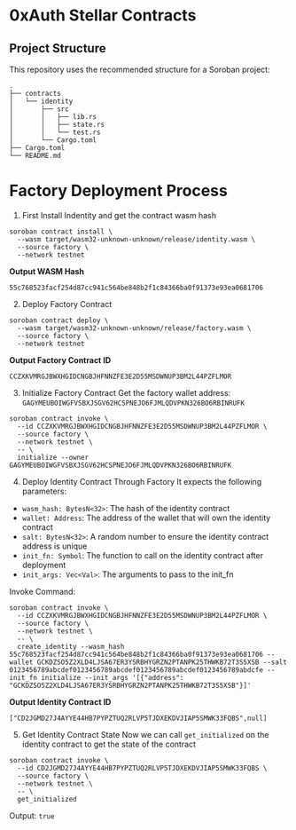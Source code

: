# 0xAuth Stellar Contracts

## Project Structure

This repository uses the recommended structure for a Soroban project:
```text
.
├── contracts
│   └── identity
│       ├── src
│       │   ├── lib.rs
│       │   ├── state.rs
│       │   └── test.rs
│       └── Cargo.toml
├── Cargo.toml
└── README.md
```

# Factory Deployment Process

1. First Install Indentity and get the contract wasm hash
```
soroban contract install \
  --wasm target/wasm32-unknown-unknown/release/identity.wasm \
  --source factory \
  --network testnet
```
**Output WASM Hash**
```
55c768523facf254d87cc941c564be848b2f1c84366ba0f91373e93ea0681706
```

2. Deploy Factory Contract
```
soroban contract deploy \
  --wasm target/wasm32-unknown-unknown/release/factory.wasm \
  --source factory \
  --network testnet
```

**Output Factory Contract ID**
```
CCZXKVMRGJBWXHGIDCNGBJHFNNZFE3E2D55MSDWNUP3BM2L44PZFLMOR
```

3. Initialize Factory Contract
Get the factory wallet address: `GAGYMEUBOIWGFVSBXJSGV62HCSPNEJO6FJMLQDVPKN326BO6RBINRUFK`
```
soroban contract invoke \
  --id CCZXKVMRGJBWXHGIDCNGBJHFNNZFE3E2D55MSDWNUP3BM2L44PZFLMOR \
  --source factory \
  --network testnet \
  -- \
  initialize --owner GAGYMEUBOIWGFVSBXJSGV62HCSPNEJO6FJMLQDVPKN326BO6RBINRUFK
```

4. Deploy Identity Contract Through Factory
It expects the following parameters:
- `wasm_hash: BytesN<32>`: The hash of the identity contract
- `wallet: Address`: The address of the wallet that will own the identity contract
- `salt: BytesN<32>`: A random number to ensure the identity contract address is unique
- `init_fn: Symbol`: The function to call on the identity contract after deployment
- `init_args: Vec<Val>`: The arguments to pass to the init_fn

Invoke Command:
```
soroban contract invoke \
  --id CCZXKVMRGJBWXHGIDCNGBJHFNNZFE3E2D55MSDWNUP3BM2L44PZFLMOR \
  --source factory \
  --network testnet \
  -- \
  create_identity --wasm_hash 55c768523facf254d87cc941c564be848b2f1c84366ba0f91373e93ea0681706 --wallet GCKDZSO5Z2XLD4LJSA67ER3YSRBHYGRZN2PTANPK25THWKB72T3S5XSB --salt 0123456789abcdef0123456789abcdef0123456789abcdef0123456789abdcfe --init_fn initialize --init_args '[{"address": "GCKDZSO5Z2XLD4LJSA67ER3YSRBHYGRZN2PTANPK25THWKB72T3S5XSB"}]'
```

**Output Identity Contract ID**
```
["CD2JGMD27J4AYYE44HB7PYPZTUQ2RLVP5TJDXEKDVJIAP5SMWK33FQBS",null]
```

5. Get Identity Contract State
Now we can call `get_initialized` on the identity contract to get the state of the contract
```
soroban contract invoke \
  --id CD2JGMD27J4AYYE44HB7PYPZTUQ2RLVP5TJDXEKDVJIAP5SMWK33FQBS \
  --source factory \
  --network testnet \
  -- \
  get_initialized
```

Output: `true`